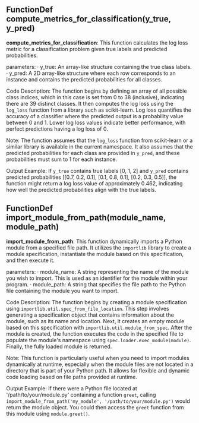 ## FunctionDef compute_metrics_for_classification(y_true, y_pred)
**compute_metrics_for_classification**: This function calculates the log loss metric for a classification problem given true labels and predicted probabilities.

parameters:
· y_true: An array-like structure containing the true class labels.
· y_pred: A 2D array-like structure where each row corresponds to an instance and contains the predicted probabilities for all classes.

Code Description: The function begins by defining an array of all possible class indices, which in this case is set from 0 to 38 (inclusive), indicating there are 39 distinct classes. It then computes the log loss using the `log_loss` function from a library such as scikit-learn. Log loss quantifies the accuracy of a classifier where the predicted output is a probability value between 0 and 1. Lower log loss values indicate better performance, with perfect predictions having a log loss of 0.

Note: The function assumes that the `log_loss` function from scikit-learn or a similar library is available in the current namespace. It also assumes that the predicted probabilities for each class are provided in `y_pred`, and these probabilities must sum to 1 for each instance.

Output Example: If `y_true` contains true labels [0, 1, 2] and `y_pred` contains predicted probabilities [[0.7, 0.2, 0.1], [0.1, 0.8, 0.1], [0.2, 0.3, 0.5]], the function might return a log loss value of approximately 0.462, indicating how well the predicted probabilities align with the true labels.
## FunctionDef import_module_from_path(module_name, module_path)
**import_module_from_path**: This function dynamically imports a Python module from a specified file path. It utilizes the `importlib` library to create a module specification, instantiate the module based on this specification, and then execute it.

parameters:
· module_name: A string representing the name of the module you wish to import. This is used as an identifier for the module within your program.
· module_path: A string that specifies the file path to the Python file containing the module you want to import.

Code Description: The function begins by creating a module specification using `importlib.util.spec_from_file_location`. This step involves generating a specification object that contains information about the module, such as its name and location. Next, it creates an empty module based on this specification with `importlib.util.module_from_spec`. After the module is created, the function executes the code in the specified file to populate the module's namespace using `spec.loader.exec_module(module)`. Finally, the fully loaded module is returned.

Note: This function is particularly useful when you need to import modules dynamically at runtime, especially when the module files are not located in a directory that is part of your Python path. It allows for flexible and dynamic code loading based on file paths provided at runtime.

Output Example: If there were a Python file located at '/path/to/your/module.py' containing a function `greet`, calling `import_module_from_path('my_module', '/path/to/your/module.py')` would return the module object. You could then access the `greet` function from this module using `module.greet()`.
